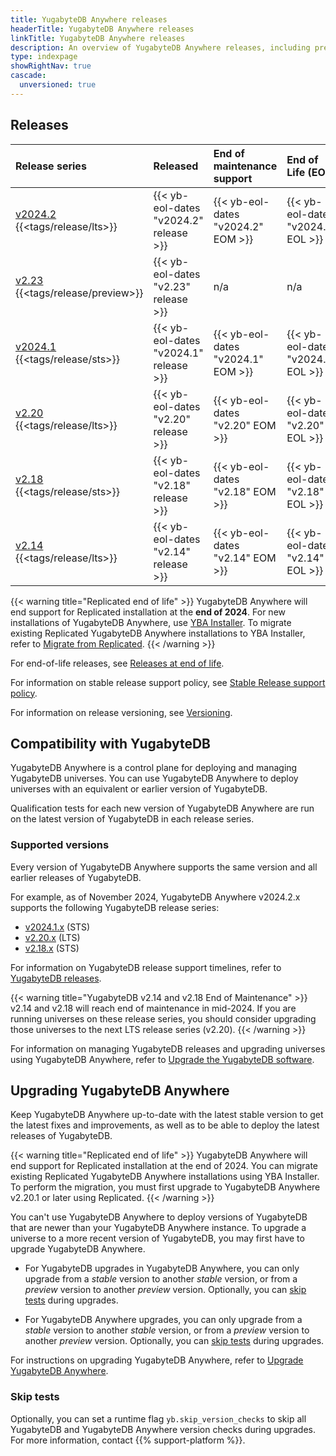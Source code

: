 ```yaml
---
title: YugabyteDB Anywhere releases
headerTitle: YugabyteDB Anywhere releases
linkTitle: YugabyteDB Anywhere releases
description: An overview of YugabyteDB Anywhere releases, including preview and current stable releases.
type: indexpage
showRightNav: true
cascade:
  unversioned: true
---
```


## Releases

| Release series | Released | End of maintenance support | End of Life (EOL) |
| :------------- | :------- | :------------------------- | :---------------- |
| [v2024.2](v2024.2/) {{<tags/release/lts>}} | {{< yb-eol-dates "v2024.2" release >}} | {{< yb-eol-dates "v2024.2" EOM >}} | {{< yb-eol-dates "v2024.2" EOL >}} |
| [v2.23](v2.23/) {{<tags/release/preview>}} | {{< yb-eol-dates "v2.23" release >}} | n/a | n/a |
| [v2024.1](v2024.1/) {{<tags/release/sts>}} | {{< yb-eol-dates "v2024.1" release >}} | {{< yb-eol-dates "v2024.1" EOM >}} | {{< yb-eol-dates "v2024.1" EOL >}} |
| [v2.20](v2.20/) {{<tags/release/lts>}} | {{< yb-eol-dates "v2.20" release >}} | {{< yb-eol-dates "v2.20" EOM >}} | {{< yb-eol-dates "v2.20" EOL >}} |
| [v2.18](v2.18/) {{<tags/release/sts>}} | {{< yb-eol-dates "v2.18" release >}} | {{< yb-eol-dates "v2.18" EOM >}} | {{< yb-eol-dates "v2.18" EOL >}} |
| [v2.14](../ybdb-releases/v2.14/) {{<tags/release/lts>}} | {{< yb-eol-dates "v2.14" release >}} | {{< yb-eol-dates "v2.14" EOM >}} | {{< yb-eol-dates "v2.14" EOL >}} |

{{< warning title="Replicated end of life" >}}
YugabyteDB Anywhere will end support for Replicated installation at the **end of 2024**. For new installations of YugabyteDB Anywhere, use [YBA Installer](../../yugabyte-platform/install-yugabyte-platform/install-software/installer/). To migrate existing Replicated YugabyteDB Anywhere installations to YBA Installer, refer to [Migrate from Replicated](../../yugabyte-platform/install-yugabyte-platform/migrate-replicated/).
{{< /warning >}}

For end-of-life releases, see [Releases at end of life](../ybdb-releases/#eol-releases).

For information on stable release support policy, see [Stable Release support policy](../versioning/#stable-release-support-policy).

For information on release versioning, see [Versioning](../versioning/).

## Compatibility with YugabyteDB

YugabyteDB Anywhere is a control plane for deploying and managing YugabyteDB universes. You can use YugabyteDB Anywhere to deploy universes with an equivalent or earlier version of YugabyteDB.

Qualification tests for each new version of YugabyteDB Anywhere are run on the latest version of YugabyteDB in each release series.

### Supported versions

Every version of YugabyteDB Anywhere supports the same version and all earlier releases of YugabyteDB.

For example, as of November 2024, YugabyteDB Anywhere v2024.2.x supports the following YugabyteDB release series:

- [v2024.1.x](../ybdb-releases/v2024.1/) (STS)
- [v2.20.x](../ybdb-releases/v2.20/) (LTS)
- [v2.18.x](../ybdb-releases/v2.18/) (STS)

For information on YugabyteDB release support timelines, refer to [YugabyteDB releases](../ybdb-releases).

{{< warning title="YugabyteDB v2.14 and v2.18 End of Maintenance" >}}
v2.14 and v2.18 will reach end of maintenance in mid-2024. If you are running universes on these release series, you should consider upgrading those universes to the next LTS release series (v2.20).
{{< /warning >}}

For information on managing YugabyteDB releases and upgrading universes using YugabyteDB Anywhere, refer to [Upgrade the YugabyteDB software](../../yugabyte-platform/manage-deployments/upgrade-software/).

## Upgrading YugabyteDB Anywhere

Keep YugabyteDB Anywhere up-to-date with the latest stable version to get the latest fixes and improvements, as well as to be able to deploy the latest releases of YugabyteDB.

{{< warning title="Replicated end of life" >}}
YugabyteDB Anywhere will end support for Replicated installation at the end of 2024. You can migrate existing Replicated YugabyteDB Anywhere installations using YBA Installer. To perform the migration, you must first upgrade to YugabyteDB Anywhere v2.20.1 or later using Replicated.
{{< /warning >}}

You can't use YugabyteDB Anywhere to deploy versions of YugabyteDB that are newer than your YugabyteDB Anywhere instance. To upgrade a universe to a more recent version of YugabyteDB, you may first have to upgrade YugabyteDB Anywhere.

- For YugabyteDB upgrades in YugabyteDB Anywhere, you can only upgrade from a _stable_ version to another _stable_ version, or from a _preview_ version to another _preview_ version. Optionally, you can [skip tests](#skip-tests) during upgrades.

- For YugabyteDB Anywhere upgrades, you can only upgrade from a _stable_ version to another _stable_ version, or from a _preview_ version to another _preview_ version. Optionally, you can [skip tests](#skip-tests) during upgrades.

For instructions on upgrading YugabyteDB Anywhere, refer to [Upgrade YugabyteDB Anywhere](../../yugabyte-platform/upgrade/).

### Skip tests

Optionally, you can set a runtime flag `yb.skip_version_checks` to skip all YugabyteDB and YugabyteDB Anywhere version checks during upgrades. For more information, contact {{% support-platform %}}.
